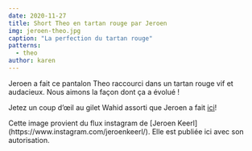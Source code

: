 ```yaml
---
date: 2020-11-27
title: Short Theo en tartan rouge par Jeroen
img: jeroen-theo.jpg
caption: "La perfection du tartan rouge"
patterns:
  - theo
author: karen
---
```


Jeroen a fait ce pantalon Theo raccourci dans un tartan rouge vif et audacieux. Nous aimons la façon dont ça a évolué !

Jetez un coup d’œil au gilet Wahid assorti que Jeroen a fait [ici](https://freesewing.org/showcase/wahid-jeroen/)!

<Note>
Cette image provient du flux instagram de [Jeroen Keerl](https://www.instagram.com/jeroenkeerl/). Elle est publiée ici avec son autorisation.
</Note>

